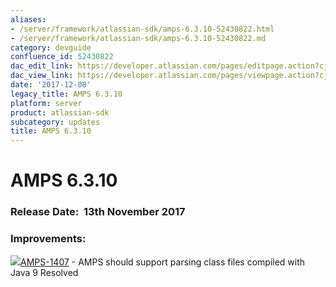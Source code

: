 ```yaml
---
aliases:
- /server/framework/atlassian-sdk/amps-6.3.10-52430822.html
- /server/framework/atlassian-sdk/amps-6.3.10-52430822.md
category: devguide
confluence_id: 52430822
dac_edit_link: https://developer.atlassian.com/pages/editpage.action?cjm=wozere&pageId=52430822
dac_view_link: https://developer.atlassian.com/pages/viewpage.action?cjm=wozere&pageId=52430822
date: '2017-12-08'
legacy_title: AMPS 6.3.10
platform: server
product: atlassian-sdk
subcategory: updates
title: AMPS 6.3.10
---
```

# AMPS 6.3.10

### Release Date:  13th November 2017

### Improvements:

<a href="https://ecosystem.atlassian.net/browse/AMPS-1407?src=confmacro" class="jira-issue-key"><img src="https://ecosystem.atlassian.net/secure/viewavatar?size=xsmall&amp;avatarId=15311&amp;avatarType=issuetype" class="icon" />AMPS-1407</a> - AMPS should support parsing class files compiled with Java 9 Resolved





































































































































































































































































































































































































































































